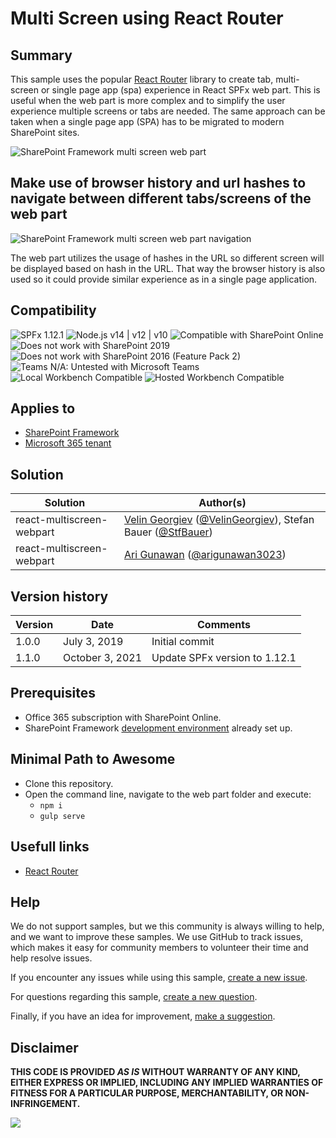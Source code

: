 # Multi Screen using React Router

## Summary

This sample uses the popular [React Router](https://github.com/ReactTraining/react-router#readme) library to create tab, multi-screen or single page app (spa) experience in React SPFx web part. This is useful when the web part is more complex and to simplify the user experience multiple screens or tabs are needed. The same approach can be taken when a single page app (SPA) has to be migrated to modern SharePoint sites.

![SharePoint Framework multi screen web part](./assets/multi-screen-webpart.gif)


## Make use of browser history and url hashes to navigate between different tabs/screens of the web part

![SharePoint Framework multi screen web part navigation](./assets/multi-screen-webpart-history.gif)

The web part utilizes the usage of hashes in the URL so different screen will be displayed based on hash in the URL. That way the browser history is also used so it could provide similar experience as in a single page application.

## Compatibility

![SPFx 1.12.1](https://img.shields.io/badge/SPFx-1.12.1-green.svg)
![Node.js v14 | v12 | v10](https://img.shields.io/badge/Node.js-v14%20%7C%20v12%20%7C%20v10-green.svg) 
![Compatible with SharePoint Online](https://img.shields.io/badge/SharePoint%20Online-Compatible-green.svg)
![Does not work with SharePoint 2019](https://img.shields.io/badge/SharePoint%20Server%202019-Incompatible-red.svg "SharePoint Server 2019 requires SPFx 1.4.1 or lower")
![Does not work with SharePoint 2016 (Feature Pack 2)](https://img.shields.io/badge/SharePoint%20Server%202016%20(Feature%20Pack%202)-Incompatible-red.svg)
![Teams N/A: Untested with Microsoft Teams](https://img.shields.io/badge/Teams-N%2FA-lightgrey.svg "Untested with Microsoft Teams") 
![Local Workbench Compatible](https://img.shields.io/badge/Local%20Workbench-Compatible-green.svg)
![Hosted Workbench Compatible](https://img.shields.io/badge/Hosted%20Workbench-Compatible-green.svg)

## Applies to

* [SharePoint Framework](https://docs.microsoft.com/sharepoint/dev/spfx/sharepoint-framework-overview)
* [Microsoft 365 tenant](https://docs.microsoft.com/sharepoint/dev/spfx/set-up-your-development-environment)

## Solution

Solution|Author(s)
--------|---------
react-multiscreen-webpart | [Velin Georgiev](https://github.com/VelinGeorgiev) ([@VelinGeorgiev](https://twitter.com/velingeorgiev)), Stefan Bauer ([@StfBauer](https://twitter.com/stfbauer))
react-multiscreen-webpart | [Ari Gunawan](https://github.com/AriGunawan) ([@arigunawan3023](https://twitter.com/arigunawan3023))

## Version history

Version|Date|Comments
-------|----|--------
1.0.0|July 3, 2019 | Initial commit
1.1.0|October 3, 2021 | Update SPFx version to 1.12.1

## Prerequisites

- Office 365 subscription with SharePoint Online.
- SharePoint Framework [development environment](https://docs.microsoft.com/sharepoint/dev/spfx/set-up-your-development-environment) already set up.

## Minimal Path to Awesome

- Clone this repository.
- Open the command line, navigate to the web part folder and execute:
    - `npm i`
    - `gulp serve`

## Usefull links

- [React Router](https://github.com/ReactTraining/react-router#readme)

## Help

We do not support samples, but we this community is always willing to help, and we want to improve these samples. We use GitHub to track issues, which makes it easy for  community members to volunteer their time and help resolve issues.

If you encounter any issues while using this sample, [create a new issue](https://github.com/pnp/sp-dev-fx-webparts/issues/new?assignees=&labels=Needs%3A+Triage+%3Amag%3A%2Ctype%3Abug-suspected%2Csample%3A%20react-multiscreen&template=bug-report.yml&sample=react-multiscreen&authors=@VelinGeorgiev%20@StfBauer%20@AriGunawan&title=react-multiscreen%20-%20).

For questions regarding this sample, [create a new question](https://github.com/pnp/sp-dev-fx-webparts/issues/new?assignees=&labels=Needs%3A+Triage+%3Amag%3A%2Ctype%3Aquestion%2Csample%3A%20react-multiscreen&template=question.yml&sample=react-multiscreen&authors=@VelinGeorgiev%20@StfBauer%20@AriGunawan&title=react-multiscreen%20-%20).

Finally, if you have an idea for improvement, [make a suggestion](https://github.com/pnp/sp-dev-fx-webparts/issues/new?assignees=&labels=Needs%3A+Triage+%3Amag%3A%2Ctype%3Aenhancement%2Csample%3A%20react-multiscreen&template=question.yml&sample=react-multiscreen&authors=@VelinGeorgiev%20@StfBauer%20@AriGunawan&title=react-multiscreen%20-%20).

## Disclaimer

**THIS CODE IS PROVIDED *AS IS* WITHOUT WARRANTY OF ANY KIND, EITHER EXPRESS OR IMPLIED, INCLUDING ANY IMPLIED WARRANTIES OF FITNESS FOR A PARTICULAR PURPOSE, MERCHANTABILITY, OR NON-INFRINGEMENT.**


<img src="https://telemetry.sharepointpnp.com/sp-dev-fx-webparts/samples/react-multiscreen-webpart" />
